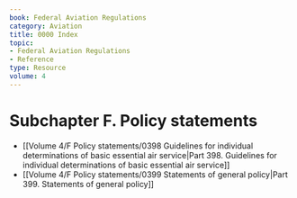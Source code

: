 ```yaml
---
book: Federal Aviation Regulations
category: Aviation
title: 0000 Index
topic:
- Federal Aviation Regulations
- Reference
type: Resource
volume: 4
---
```


# Subchapter F. Policy statements

- [[Volume 4/F Policy statements/0398 Guidelines for individual determinations of basic essential air service|Part 398. Guidelines for individual determinations of basic essential air service]]
- [[Volume 4/F Policy statements/0399 Statements of general policy|Part 399. Statements of general policy]]
